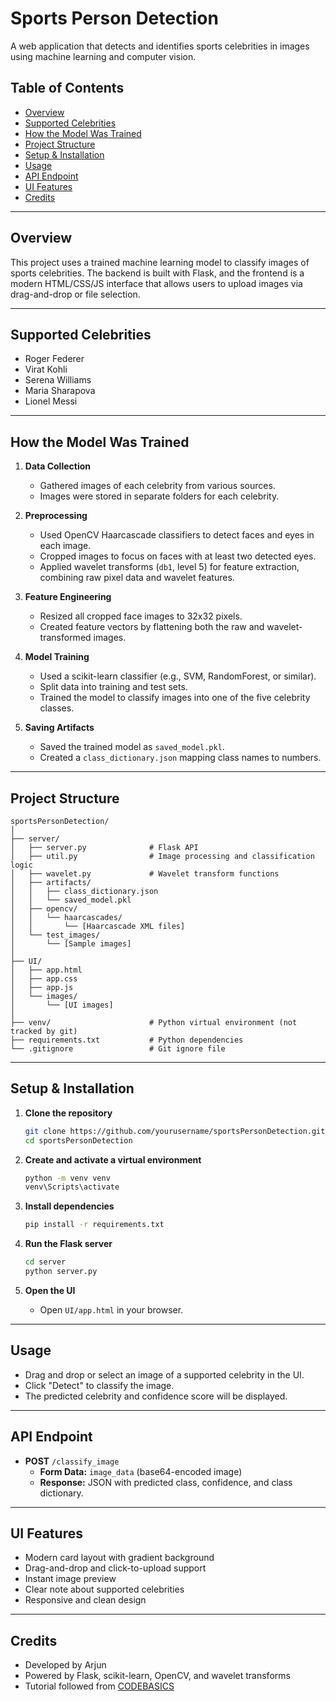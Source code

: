 # Sports Person Detection

A web application that detects and identifies sports celebrities in images using machine learning and computer vision.

## Table of Contents

- [Overview](#overview)
- [Supported Celebrities](#supported-celebrities)
- [How the Model Was Trained](#how-the-model-was-trained)
- [Project Structure](#project-structure)
- [Setup & Installation](#setup--installation)
- [Usage](#usage)
- [API Endpoint](#api-endpoint)
- [UI Features](#ui-features)
- [Credits](#credits)

---

## Overview

This project uses a trained machine learning model to classify images of sports celebrities. The backend is built with Flask, and the frontend is a modern HTML/CSS/JS interface that allows users to upload images via drag-and-drop or file selection.

---

## Supported Celebrities

- Roger Federer
- Virat Kohli
- Serena Williams
- Maria Sharapova
- Lionel Messi

---

## How the Model Was Trained

1. **Data Collection**

   - Gathered images of each celebrity from various sources.
   - Images were stored in separate folders for each celebrity.

2. **Preprocessing**

   - Used OpenCV Haarcascade classifiers to detect faces and eyes in each image.
   - Cropped images to focus on faces with at least two detected eyes.
   - Applied wavelet transforms (`db1`, level 5) for feature extraction, combining raw pixel data and wavelet features.

3. **Feature Engineering**

   - Resized all cropped face images to 32x32 pixels.
   - Created feature vectors by flattening both the raw and wavelet-transformed images.

4. **Model Training**

   - Used a scikit-learn classifier (e.g., SVM, RandomForest, or similar).
   - Split data into training and test sets.
   - Trained the model to classify images into one of the five celebrity classes.

5. **Saving Artifacts**
   - Saved the trained model as `saved_model.pkl`.
   - Created a `class_dictionary.json` mapping class names to numbers.

---

## Project Structure

```
sportsPersonDetection/
│
├── server/
│   ├── server.py              # Flask API
│   ├── util.py                # Image processing and classification logic
│   ├── wavelet.py             # Wavelet transform functions
│   ├── artifacts/
│   │   ├── class_dictionary.json
│   │   └── saved_model.pkl
│   ├── opencv/
│   │   └── haarcascades/
│   │       └── [Haarcascade XML files]
│   └── test_images/
│       └── [Sample images]
│
├── UI/
│   ├── app.html
│   ├── app.css
│   ├── app.js
│   └── images/
│       └── [UI images]
│
├── venv/                      # Python virtual environment (not tracked by git)
├── requirements.txt           # Python dependencies
└── .gitignore                 # Git ignore file
```

---

## Setup & Installation

1. **Clone the repository**

   ```sh
   git clone https://github.com/yourusername/sportsPersonDetection.git
   cd sportsPersonDetection
   ```

2. **Create and activate a virtual environment**

   ```sh
   python -m venv venv
   venv\Scripts\activate
   ```

3. **Install dependencies**

   ```sh
   pip install -r requirements.txt
   ```

4. **Run the Flask server**

   ```sh
   cd server
   python server.py
   ```

5. **Open the UI**
   - Open `UI/app.html` in your browser.

---

## Usage

- Drag and drop or select an image of a supported celebrity in the UI.
- Click "Detect" to classify the image.
- The predicted celebrity and confidence score will be displayed.

---

## API Endpoint

- **POST** `/classify_image`
  - **Form Data:** `image_data` (base64-encoded image)
  - **Response:** JSON with predicted class, confidence, and class dictionary.

---

## UI Features

- Modern card layout with gradient background
- Drag-and-drop and click-to-upload support
- Instant image preview
- Clear note about supported celebrities
- Responsive and clean design

---

## Credits

- Developed by Arjun
- Powered by Flask, scikit-learn, OpenCV, and wavelet transforms
- Tutorial followed from [CODEBASICS](https://www.youtube.com/c/codebasics)
